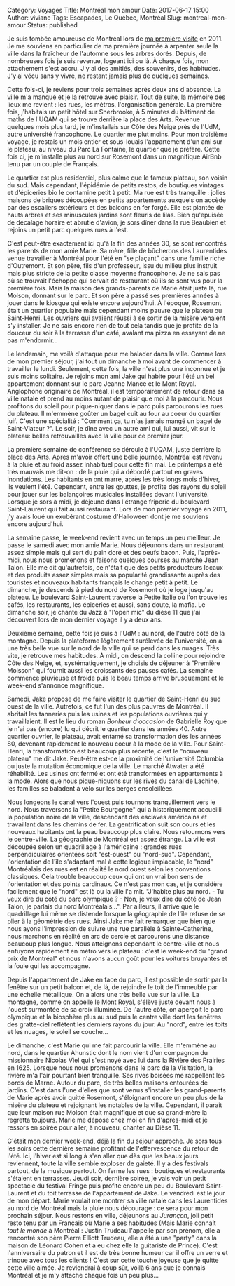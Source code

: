 Category: Voyages
Title: Montréal mon amour
Date: 2017-06-17 15:00
Author: viviane
Tags: Escapades, Le Québec, Montréal 
Slug: montreal-mon-amour
Status: published

Je suis tombée amoureuse de Montréal lors de [ma première visite](http://www.viviane-voyages.com/tag/montreal-et-quebec.html) en 2011. Je me souviens en particulier de ma première journée à arpenter seule la ville dans la fraîcheur de l'automne sous les arbres dorés. Depuis, de nombreuses fois je suis revenue, logeant ici ou là. À chaque fois, mon attachement s'est accru. J'y ai des amitiés, des souvenirs, des habitudes. J'y ai vécu sans y vivre, ne restant jamais plus de quelques semaines. 

Cette fois-ci, je reviens pour trois semaines après deux ans d'absence. La ville m'a manqué et je la retrouve avec plaisir. Tout de suite, la mémoire des lieux me revient : les rues, les métros, l'organisation générale. La première fois, j'habitais un petit hôtel sur Sherbrooke, à 5 minutes du bâtiment de maths de l'UQAM qui se trouve derrière la place des Arts. Revenue quelques mois plus tard, je m'installais sur Côte des Neige près de l'UdM, autre université francophone. Le quartier me plut moins. Pour mon troisième voyage, je restais un mois entier et sous-louais l'appartement d'un ami sur le plateau, au niveau du Parc La Fontaine, le quartier que je préfère. Cette fois ci, je m'installe plus au nord sur Rosemont dans un magnifique AirBnb tenu par un couple de Français.

Le quartier est plus résidentiel, plus calme que le fameux plateau, son voisin du sud. Mais cependant, l'épidémie de petits restos, de boutiques vintages et d'épiceries bio le contamine petit à petit. Ma rue est très tranquille : jolies maisons de briques découpées en petits appartements auxquels on accède par des escaliers extérieurs et des balcons en fer forgé. Elle est plantée de hauts arbres et ses minuscules  jardins sont fleuris de lilas. Bien qu'epuisée de décalage horaire et abrutie d'avion, je sors dîner dans la rue Beaubien et rejoins un petit parc quelques rues à l'est. 

C'est peut-être exactement ici qu'à la fin des années 30, se sont rencontrés les parents de mon amie Marie. Sa mère, fille de bûcherons des Laurentides venue travailler à Montréal pour l'été en "se plaçant" dans une famille riche d'Outremont. Et son père, fils d'un professeur, issu du milieu plus instruit mais plus stricte de la petite classe moyenne francophone. Je ne sais pas où se trouvait l'échoppe qui servait de restaurant où ils se sont vus pour la première fois. Mais la maison des grands-parents de Marie était juste là, rue Molson, donnant sur le parc. Et son père a passé ses premières années à jouer dans le kiosque qui existe encore aujourd'hui. À l'époque, Rosemont était un quartier populaire mais cependant moins pauvre que le plateau ou Saint-Henri. Les ouvriers qui avaient réussi à se sortir de la misère venaient s'y installer. Je ne sais encore rien de tout cela tandis que je profite de la douceur du soir à la terrasse d'un café, avalant ma pizza en essayant de ne pas m'endormir...

Le lendemain, me voilà d'attaque pour me balader dans la ville. Comme lors de mon premier séjour, j'ai tout un dimanche à moi avant de commencer à travailler le lundi. Seulement, cette fois, la ville n'est plus une inconnue et je suis moins solitaire. Je rejoins mon ami Jake qui habite pour l'été un bel appartement donnant sur le parc Jeanne Mance et le Mont Royal. Anglophone originaire de Montréal, il est temporairement de retour dans sa ville natale et prend au moins autant de plaisir que moi à la parcourir. Nous profitons du soleil pour pique-niquer dans le parc puis parcourons les rues du plateau. Il m'emmène goûter un bagel cuit au four au coeur du quartier juif. C'est une spécialité : "Comment ça, tu n'as jamais mangé un bagel de Saint-Viateur ?". Le soir, je dîne avec un autre ami qui, lui aussi, vit sur le plateau: belles retrouvailles avec la ville pour ce premier jour.

La première semaine de conférence se déroule à l'UQAM, juste derrière la place des Arts. Après m'avoir offert une belle journée, Montréal est revenu à la pluie et au froid assez inhabituel pour cette fin mai. Le printemps a été très mauvais me dit-on : de la pluie qui a débordé partout en graves inondations. Les habitants en ont marre, après les très longs mois d'hiver, ils veulent l'été. Cependant, entre les gouttes, je profite des rayons du soleil pour jouer sur les balançoires musicales installées devant l'université. Lorsque je sors à midi, je déjeune dans l'étrange friperie du boulevard Saint-Laurent qui fait aussi restaurant. Lors de mon premier voyage en 2011, j'y avais loué un exubérant costume d'Halloween dont je me souviens encore aujourd'hui.

La semaine passe, le week-end revient avec un temps un peu meilleur. Je passe le samedi avec mon amie Marie. Nous déjeunons dans un restaurant assez simple mais qui sert du pain doré et des oeufs bacon. Puis, l'après-midi, nous nous promenons et faisons quelques courses au marché Jean Talon. Elle me dit qu'autrefois, ce n'était que des petits producteurs locaux et des produits assez simples mais sa popularité grandissante auprès des touristes et nouveaux habitants français le change petit à petit. Le dimanche, je descends à pied du nord de Rosemont où je loge jusqu'au plateau. Le boulevard Saint-Laurent traverse la Petite Italie où l'on trouve les cafés, les restaurants, les épiceries et aussi, sans doute, la mafia. Le dimanche soir, je chante du Jazz à "l'open mic" du dièse 11 que j'ai découvert lors de mon dernier voyage il y a deux ans.

Deuxième semaine, cette fois je suis à l'UdM : au nord, de l'autre côté de la montagne. Depuis la plateforme légèrement surélevée de l'université, on a une très belle vue sur le nord de la ville qui se perd dans les nuages. Très vite, je retrouve mes habitudes. À midi, on descend la colline pour rejoindre Côte des Neige, et, systématiquement, je choisis de déjeuner à "Première Moisson" qui fournit aussi les croissants des pauses cafés. La semaine commence pluvieuse et froide puis le beau temps arrive brusquement et le week-end s'annonce magnifique.

Samedi, Jake propose de me faire visiter le quartier de Saint-Henri au sud ouest de la ville. Autrefois, ce fut l'un des plus pauvres de Montréal. Il abritait les tanneries puis les usines et les populations ouvrières qui y travaillaient. Il est le lieu du roman *Bonheur d'occasion* de Gabrielle Roy que je n'ai pas (encore) lu qui décrit le quartier dans les années 40. Autre quartier ouvrier, le plateau, avait entamé sa transformation dès les années 80, devenant rapidement le nouveau coeur à la mode de la ville. Pour Saint-Henri, la transformation est beaucoup plus récente, c'est le "nouveau plateau" me dit Jake. Peut-être est-ce la proximité de l'université Columbia ou juste la mutation économique de la ville. Le marché Atwater a été réhabilité. Les usines ont fermé et ont été transformées en appartements à la mode. Alors que nous pique-niquons sur les rives du canal de Lachine, les familles se baladent à vélo sur les berges ensoleillées. 

Nous longeons le canal vers l'ouest puis tournons tranquillement vers le nord. Nous traversons la "Petite Bourgogne" qui a historiquement accueilli la population noire de la ville, descendant des esclaves américains et travaillant dans les chemins de fer. La gentrification suit son cours et les nouveaux habitants ont la peau beaucoup plus claire. Nous retournons vers le centre-ville. La géographie de Montréal est assez étrange. La ville est découpée selon un quadrillage à l'américaine : grandes rues perpendiculaires orientées soit "est-ouest" ou "nord-sud". Cependant, l'orientation de l'île s'adaptant mal à cette logique implacable, le "nord" Montréalais des rues est en réalité le nord ouest selon les conventions classiques. Cela trouble beaucoup ceux qui ont un vrai bon sens de l'orientation et des points cardinaux. Ce n'est pas mon cas, et je considère facilement que le "nord" est là ou la ville l'a mit. "J'habite plus au nord. - Tu veux dire du côté du parc olympique ? - Non, je veux dire du côté de Jean Talon, je parlais du nord Montréalais…". Par ailleurs, il arrive que le quadrillage lui même se distende lorsque la géographie de l'île refuse de se plier à la géométrie des rues. Ainsi Jake me fait remarquer que bien que nous ayons l'impression de suivre une rue parallèle à Sainte-Catherine, nous marchons en réalité en arc de cercle et parcourons une distance beaucoup plus longue. Nous atteignons cependant le centre-ville et nous enfuyons rapidement en métro vers le plateau : c'est le week-end du "grand prix de Montréal" et nous n'avons aucun goût pour les voitures bruyantes et la foule qui les accompagne.

Depuis l'appartement de Jake en face du parc, il est possible de sortir par la fenêtre sur un petit balcon et, de là, de rejoindre le toit de l'immeuble par une échelle métallique. On a alors une très belle vue sur la ville. La montagne, comme on appelle le Mont Royal, s'élève juste devant nous à l'ouest surmontée de sa croix illuminée. De l'autre côté, on aperçoit le parc olympique et la biosphère plus au sud puis le centre ville dont les fenêtres des gratte-ciel reflètent les derniers rayons du jour. Au "nord", entre les toits et les nuages, le soleil se couche…

Le dimanche, c'est Marie qui me fait parcourir la ville. Elle m'emmène au nord, dans le quartier Ahunstic dont le nom vient d'un compagnon du missionnaire Nicolas Viel qui s'est noyé avec lui dans la Rivière des Prairies en 1625. Lorsque nous nous promenons dans le parc de la Visitation, la rivière m'a l'air pourtant bien tranquille. Ses rives boisées me rappellent les bords de Marne. Autour du parc, de très belles maisons entourées de jardins. C'est dans l'une d'elles que sont venus s'installer les grand-parents de Marie après avoir quitté Rosemont, s'éloignant encore un peu plus de la misère du plateau et rejoignant les notables de la ville. Cependant, il parait que leur maison rue Molson était magnifique et que sa grand-mère la regretta toujours. Marie me dépose chez moi en fin d'après-midi et je ressors en soirée pour aller, à nouveau, chanter au Dièse 11.

C'était mon dernier week-end, déjà la fin du séjour approche. Je sors tous les soirs cette dernière semaine profitant de l'effervescence du retour de l'été. Ici, l'hiver est si long à s'en aller que dès que les beaux jours reviennent, toute la ville semble exploser de gaieté. Il y a des festivals partout, de la musique partout. On ferme les rues : boutiques et restaurants s'étalent en terrasses. Jeudi soir, dernière soirée, je vais voir un petit spectacle du festival Fringe puis profite encore un peu du Boulevard Saint-Laurent et du toit terrasse de l'appartement de Jake. Le vendredi est le jour de mon départ. Marie voulait me montrer sa ville natale dans les Laurentides au nord de Montréal mais la pluie nous décourage : ce sera pour mon prochain séjour. Nous restons en ville, déjeunons au *Jurançon*, joli petit resto tenu par un Français où Marie a ses habitudes (Mais Marie connaît *tout le monde* à Montréal : Justin Trudeau l'appelle par son prénom, elle a rencontré son père Pierre Elliott Trudeau, elle a été à une "party" dans la maison de Léonard Cohen et a eu chez elle la guitariste de Prince). C'est l'anniversaire du patron et il est de très bonne humeur car il offre un verre et trinque avec tous les clients ! C'est sur cette touche joyeuse que je quitte cette ville aimée. Je reviendrai à coup sûr, voilà 6 ans que je connais Montréal et je m'y attache chaque fois un peu plus...
